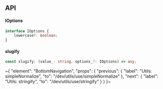 

## API

#### IOptions

```ts
interface IOptions {
    lowercase?: boolean;
}
```

#### slugify

```ts
const slugify: (value_: string, options_?: IOptions) => any;
```


~{
  "element": "BottomNavigation",
  "props": {
    "previous": {
      "label": "Utils: simpleNormalize",
      "to": "/dev/utils/use/simpleNormalize"
    },
    "next": {
      "label": "Utils: stringify",
      "to": "/dev/utils/use/stringify"
    }
  }
}~